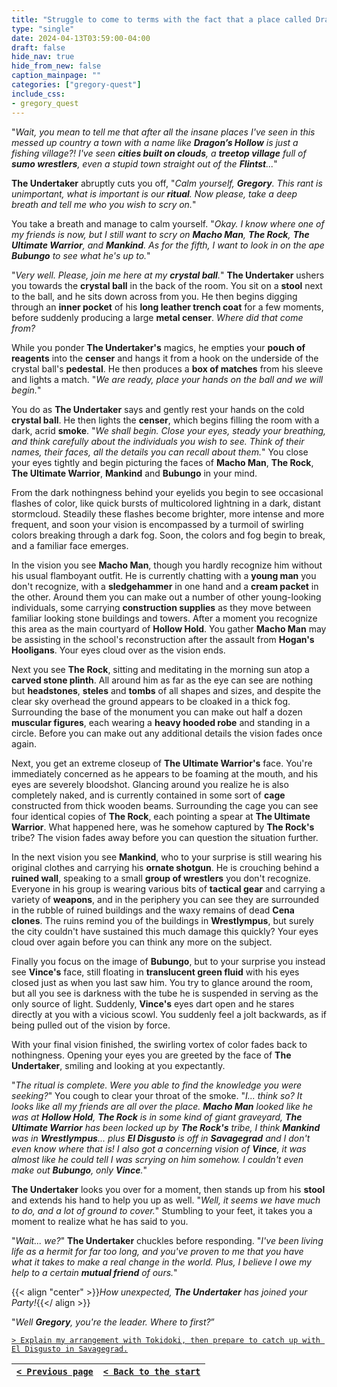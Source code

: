 ```yaml
---
title: "Struggle to come to terms with the fact that a place called Dragon's Hollow could be so uninteresting, then explain my plan to spy on our mutual enemy and share the names of my friends for the scrying ritual."
type: "single"
date: 2024-04-13T03:59:00-04:00
draft: false
hide_nav: true
hide_from_new: false
caption_mainpage: ""
categories: ["gregory-quest"]
include_css:
- gregory_quest
---
```


"*Wait, you mean to tell me that after all the insane places I've seen in this messed up country a town with a name like **Dragon’s Hollow** is just a fishing village?! I've seen **cities built on clouds**, a **treetop village** full of **sumo wrestlers**, even a stupid town straight out of the **Flintst**...*"

**The Undertaker** abruptly cuts you off, "*Calm yourself, **Gregory**. This rant is unimportant, what is important is our **ritual**. Now please, take a deep breath and tell me who you wish to scry on.*" 

You take a breath and manage to calm yourself. "*Okay. I know where one of my friends is now, but I still want to scry on **Macho Man**, **The Rock**, **The Ultimate Warrior**, and **Mankind**. As for the fifth, I want to look in on the ape **Bubungo** to see what he's up to.*"

"*Very well. Please, join me here at my **crystal ball**.*" **The Undertaker** ushers you towards the **crystal ball** in the back of the room. You sit on a **stool** next to the ball, and he sits down across from you. He then begins digging through an **inner pocket** of his **long leather trench coat** for a few moments, before suddenly producing a large **metal censer**. *Where did that come from?* 

While you ponder **The Undertaker's** magics, he empties your **pouch of reagents** into the **censer** and hangs it from a hook on the underside of the crystal ball's **pedestal**. He then produces a **box of matches** from his sleeve and lights a match. "*We are ready, place your hands on the ball and we will begin.*"

You do as **The Undertaker** says and gently rest your hands on the cold **crystal ball**. He then lights the **censer**, which begins filling the room with a dark, acrid **smoke**. "*We shall begin. Close your eyes, steady your breathing, and think carefully about the individuals you wish to see. Think of their names, their faces, all the details you can recall about them.*" You close your eyes tightly and begin picturing the faces of **Macho Man**, **The Rock**, **The Ultimate Warrior**, **Mankind** and **Bubungo** in your mind.

From the dark nothingness behind your eyelids you begin to see occasional flashes of color, like quick bursts of multicolored lightning in a dark, distant stormcloud. Steadily these flashes become brighter, more intense and more frequent, and soon your vision is encompassed by a turmoil of swirling colors breaking through a dark fog. Soon, the colors and fog begin to break, and a familiar face emerges.

In the vision you see **Macho Man**, though you hardly recognize him without his usual flamboyant outfit. He is currently chatting with a **young man** you don't recognize, with a **sledgehammer** in one hand and a **cream packet** in the other. Around them you can make out a number of other young-looking individuals, some carrying **construction supplies** as they move between familiar looking stone buildings and towers. After a moment you recognize this area as the main courtyard of **Hollow Hold**. You gather **Macho Man** may be assisting in the school's reconstruction after the assault from **Hogan's Hooligans**. Your eyes cloud over as the vision ends.

Next you see **The Rock**, sitting and meditating in the morning sun atop a **carved stone plinth**. All around him as far as the eye can see are nothing but **headstones**, **steles** and **tombs** of all shapes and sizes, and despite the clear sky overhead the ground appears to be cloaked in a thick fog. Surrounding the base of the monument you can make out half a dozen **muscular figures**, each wearing a **heavy hooded robe** and standing in a circle. Before you can make out any additional details the vision fades once again.

Next, you get an extreme closeup of **The Ultimate Warrior's** face. You're immediately concerned as he appears to be foaming at the mouth, and his eyes are severely bloodshot. Glancing around you realize he is also completely naked, and is currently contained in some sort of **cage** constructed from thick wooden beams. Surrounding the cage you can see four identical copies of **The Rock**, each pointing a spear at **The Ultimate Warrior**. What happened here, was he somehow captured by **The Rock's** tribe? The vision fades away before you can question the situation further.

In the next vision you see **Mankind**, who to your surprise is still wearing his original clothes and carrying his **ornate shotgun**. He is crouching behind a **ruined wall**, speaking to a small **group of wrestlers** you don't recognize. Everyone in his group is wearing various bits of **tactical gear** and carrying a variety of **weapons**, and in the periphery you can see they are surrounded in the rubble of ruined buildings and the waxy remains of dead **Cena clones**. The ruins remind you of the buildings in **Wrestlympus**, but surely the city couldn't have sustained this much damage this quickly? Your eyes cloud over again before you can think any more on the subject.

Finally you focus on the image of **Bubungo**, but to your surprise you instead see **Vince's** face, still floating in **translucent green fluid** with his eyes closed just as when you last saw him. You try to glance around the room, but all you see is darkness with the tube he is suspended in serving as the only source of light. Suddenly, **Vince's** eyes dart open and he stares directly at you with a vicious scowl. You suddenly feel a jolt backwards, as if being pulled out of the vision by force.

With your final vision finished, the swirling vortex of color fades back to nothingness. Opening your eyes you are greeted by the face of **The Undertaker**, smiling and looking at you expectantly.

"*The ritual is complete. Were you able to find the knowledge you were seeking?*" You cough to clear your throat of the smoke. "*I... think so? It looks like all my friends are all over the place. **Macho Man** looked like he was at **Hollow Hold**, **The Rock** is in some kind of giant graveyard, **The Ultimate Warrior** has been locked up by **The Rock's** tribe, I think **Mankind** was in **Wrestlympus**... plus **El Disgusto** is off in **Savagegrad** and I don't even know where that is! I also got a concerning vision of **Vince**, it was almost like he could tell I was scrying on him somehow. I couldn't even make out **Bubungo**, only **Vince**.*"

**The Undertaker** looks you over for a moment, then stands up from his **stool** and extends his hand to help you up as well. "*Well, it seems we have much to do, and a lot of ground to cover.*" Stumbling to your feet, it takes you a moment to realize what he has said to you.

"*Wait... we?*" **The Undertaker** chuckles before responding. "*I've been living life as a hermit for far too long, and you've proven to me that you have what it takes to make a real change in the world. Plus, I believe I owe my help to a certain **mutual friend** of ours.*"

{{< align "center" >}}*How unexpected, **The Undertaker** has joined your Party!*{{</ align >}}

"*Well **Gregory**, you're the leader. Where to first?*”

[``> Explain my arrangement with Tokidoki, then prepare to catch up with El Disgusto in Savagegrad.``](../93)

|[``< Previous page``](../91)|[``< Back to the start``](../)|
|---|---|